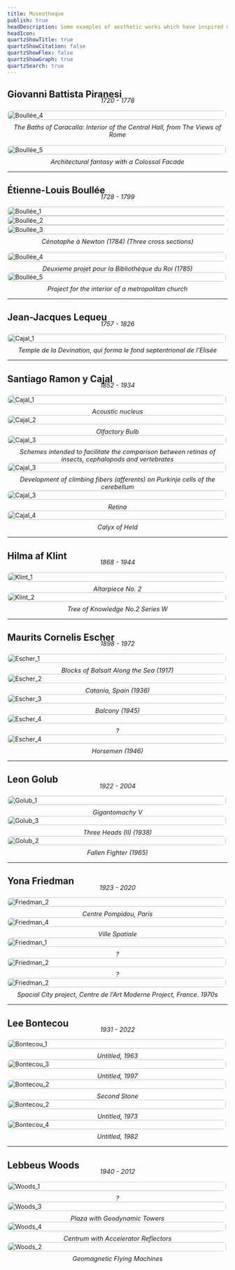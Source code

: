 ```yaml
---
title: Museotheque
publish: true
headDescription: Some examples of aesthetic works which have inspired me.
headIcon:
quartzShowTitle: true
quartzShowCitation: false
quartzShowFlex: false
quartzShowGraph: true
quartzSearch: true
---
```


<style>

.center{
    h2 {
      text-align: center !important;
      justify-content: center !important;
      transform: translateX(1.25rem);
      font-weight: 200;
      font-size: 1.25rem;
      padding-bottom: 1rem;
      font-family: 'GeistMono';
    }
  }

.text-box {
  display: flex;
  flex-direction: column;
  gap: 0.5rem;
  padding: 0rem;
  border: 0px solid var(--dark);
  background-color: var(--light);
  > .gallery-img {
    width: calc(100% - 2px);
  }
}

.text-box p {
  margin: 0;
  text-align: center;
  font-size: 0.9rem;
  color: var(--dark);
  font-style: italic;
}

.gallery-img {
  width: 100%;
  height: auto;  // Changed from 100% to auto
  margin: 0;
  border: 1px solid var(--dark);
  border-radius: 10px;
  object-fit: cover;
}
</style>

## Giovanni Battista Piranesi

<p style="text-align: center; font-size: 0.9rem; color: var(--dark); font-style: italic; margin-top: -1.5rem;">1720 - 1778</p>

<div class="gallery1" style="margin-bottom: 1rem;">
    <div class="text-box">
    <img
     src="https://arweave.net/MALjimE4g6_dO_DOWwbA_LOPOCNQkjI2v2aL3oYuG3w"
    class="gallery-img"
    alt="Boullée_4"
    />
    <p>The Baths of Caracalla: Interior of the Central Hall, from The Views of Rome</p>
    </div>
</div>

<div class="gallery2">
    <div class="text-box">
    <img
     src="https://arweave.net/vBh_-rAAkUmfGUU-SvlHJ-LY0ay7pgPStNK1cH6hQ5w"
    class="gallery-img"
    alt="Boullée_5"
    />
    <p>Architectural fantasy with a Colossal Facade</p>
    </div>
</div>

---

## Étienne-Louis Boullée

<p style="text-align: center; font-size: 0.9rem; color: var(--dark); font-style: italic; margin-top: -1.5rem;">1728 - 1799</p>

<div class="gallery1" style="margin-bottom: 1rem;">
    <div class="text-box">
    <div class="gallery3">
    <img
     src="https://arweave.net/pK2TLr4rQ1RS9n_VtTEbwKqpMtU6T0NVtYBaYSDx-cA"
    class="gallery-img"
    alt="Boullée_1"
    />
    <img
     src="https://arweave.net/RmLuXuYyBPjLm9TR4JBIOElUWg64KKwkx7hOWFMUfEk"
    class="gallery-img"
    alt="Boullée_2"
    />
    <img
     src="https://arweave.net/RI2dB4CvpDq5ovtCXvXEEmZoFjeo1Xm3RBFMG4RQE0U"
    class="gallery-img"
    alt="Boullée_3"
    />
    </div>
    <p>Cénotaphe à Newton (1784) (Three cross sections)</p>
    </div>
</div>

<div class="gallery2">
    <div class="text-box">
    <img
     src="https://arweave.net/_ypE5xrwYzXHIPU1oKU27cN6wmjdeN5ALHAaS9iiync"
    class="gallery-img"
    alt="Boullée_4"
    />
    <p>Deuxieme projet pour la Bibliothèque du Roi (1785)</p>
    </div>
    <div class="text-box">
    <img
     src="https://arweave.net/D4XAFP1LBKEipGrQ5AAwhM53sZFODcnQjdnjdavhHww"
    class="gallery-img"
    alt="Boullée_5"
    />
    <p>Project for the interior of a metropolitan church</p>
    </div>
</div>

---

## Jean-Jacques Lequeu

<p style="text-align: center; font-size: 0.9rem; color: var(--dark); font-style: italic; margin-top: -1.5rem;">1757 - 1826</p>

<div class="gallery1">
    <div class="text-box" style="overflow: visible;">
    <img
     src="https://arweave.net/wnrFvhDJgegQvb8MaEm42AdbZkihNbZzucxudN0qQpk"
    class="gallery-img"
    alt="Cajal_1"
    />
    <p>Temple de la Devination, qui forma le fond septentrional de l'Elisée</p>
</div>

---

## Santiago Ramon y Cajal

<p style="text-align: center; font-size: 0.9rem; color: var(--dark); font-style: italic; margin-top: -1.5rem;">1852 - 1934</p>

<div class="gallery3">
    <div class="text-box">
    <img
     src="https://history.nih.gov/download/attachments/1016727/3671.jpg?version=1&modificationDate=1677779810270&api=v2"
    class="gallery-img"
    alt="Cajal_1"
    />
    <p>Acoustic nucleus</p>
     </div>
     <div class="text-box">
    <img
    src="https://history.nih.gov/download/attachments/1016727/3706.jpg?version=1&modificationDate=1552363288348&api=v2"
    class="gallery-img"
    alt="Cajal_2"
    />
    <p>Olfactory Bulb</p>
     </div>
         <div class="text-box">
    <img
    src="https://history.nih.gov/download/attachments/1016727/11315.jpg?version=1&modificationDate=1680642410922&api=v2"
    class="gallery-img"
    alt="Cajal_3"
    />
    <p>Schemes intended to facilitate the comparison between retinas of insects, cephalopods and vertebrates</p>
    </div>
</div>

<div class="gallery2">
    <div class="text-box">
    <img
    src="https://history.nih.gov/download/attachments/1016727/3034.jpg?version=1&modificationDate=1680641413973&api=v2"
    class="gallery-img"
    alt="Cajal_3"
    />
    <p>Development of climbing fibers (afferents) on Purkinje cells of the cerebellum</p>
    </div>
    <div class="text-box">
    <img
    src="https://history.nih.gov/download/attachments/1016727/3754.jpg?version=1&modificationDate=1677780461125&api=v2"
    class="gallery-img"
    alt="Cajal_3"
    />
    <p>Retina</p>
    </div>
</div>

<div class="gallery1">
         <div class="text-box">
    <img
    src="https://history.nih.gov/download/attachments/1016727/3676%20Hi%20Res.jpg?version=1&modificationDate=1552363300467&api=v2"
    class="gallery-img"
    alt="Cajal_4"
    />
    <p>Calyx of Held</p>
    </div>
</div>

---

## Hilma af Klint

<p style="text-align: center; font-size: 0.9rem; color: var(--dark); font-style: italic; margin-top: -1.5rem;">1868 - 1944</p>

<div class="gallery2">
    <div class="text-box">
    <img
     src="https://uploads0.wikiart.org/00506/images/hilma-af-klint/hilma-af-klint-altarpiece-no-2-13916.jpg!Large.jpg"
    class="gallery-img"
    alt="Klint_1"
    />
    <p>Altarpiece No. 2</p>
    </div>
    <div class="text-box">
    <img
     src="https://uploads3.wikiart.org/images/hilma-af-klint/untitled.jpg!Large.jpg"
    class="gallery-img"
    alt="Klint_2"
    />
    <p>Tree of Knowledge No.2 Series W</p>
    </div>
</div>

---

## Maurits Cornelis Escher

<p style="text-align: center; font-size: 0.9rem; color: var(--dark); font-style: italic; margin-top: -1.5rem;">1898 - 1972</p>

<div class="gallery2">
    <div class="text-box">
    <img
     src="https://uploads0.wikiart.org/images/m-c-escher/not_detected_204646.jpg"
    class="gallery-img"
    alt="Escher_1"
    />
    <p>Blocks of Balsalt Along the Sea (1917)</p>
    </div>
    <div class="text-box">
    <img
     src="https://arweave.net/kOVLyPyuqefU6rKwTZVh6CBW5UcYJMXAu1SpITaJF2M"
    class="gallery-img"
    alt="Escher_2"
    />
    <p>Catania, Spain (1936)</p>
    </div>
    <div class="text-box">
    <img
     src="https://arweave.net/pVYZtd2Dkp7BdQLFWb1B7AwEq4QAr7jyWX9z3K63wMs"
    class="gallery-img"
    alt="Escher_3"
    />
    <p>Balcony (1945)</p>
    </div>
    <div class="text-box">
    <img
     src="https://arweave.net/0yPG-JUvjTiTh-9rUw8mRg7G34p1vJpJU-CVVApmFF8"
    class="gallery-img"
    alt="Escher_4"
    />
    <p>?</p>
    </div>
</div>

<div class="gallery1">
    <div class="text-box">
    <img
     src="https://uploads8.wikiart.org/images/m-c-escher/horsemen.jpg!Large.jpg"
    class="gallery-img"
    alt="Escher_4"
    />
    <p>Horsemen (1946)</p>
    </div>
</div>

---

## Leon Golub

<p style="text-align: center; font-size: 0.9rem; color: var(--dark); font-style: italic; margin-top: -1.5rem;">1922 - 2004</p>

<div class="gallery1">
    <div class="text-box">
    <img
     src="https://arweave.net/YvTx6c5YaEQFZOVxPi5eiBr8tlrdZmN0CIBadf7QdAQ"
    class="gallery-img"
    alt="Golub_1"
    />
    <p>Gigantomachy V</p>
    </div>
</div>

<div class="gallery2">
    <div class="text-box">
    <img
     src="https://arweave.net/Fs5YxVTSy2c0110RW-VF6owiG42G4nJ4fejFQo9R4s0"
    class="gallery-img"
    alt="Golub_3"
    />
    <p>Three Heads (II) (1938)</p>
    </div>
    <div class="text-box">
    <img
     src="https://i.pinimg.com/originals/ba/16/cf/ba16cf132a39abab450b1bce1553cffd.jpg"
    class="gallery-img"
    alt="Golub_2"
    />
    <p>Fallen Fighter (1965)</p>
    </div>
</div>

---

## Yona Friedman

<p style="text-align: center; font-size: 0.9rem; color: var(--dark); font-style: italic; margin-top: -1.5rem;">1923 - 2020</p>

<div class="gallery2">
    <div class="text-box">
    <img
     src="https://arweave.net/S0VlKvYLL19oWpWrz_aRIsMz-2pZFm1dJebUPf88Fto"
    class="gallery-img"
    alt="Friedman_2"
    />
    <p>Centre Pompidou, Paris</p>
    </div>
    <div class="text-box">
    <img
     src="https://arweave.net/Z0vWFtpuUmMjsgJ_YPb1q0beuLFSi5lKyyapV92vBmg"
    class="gallery-img"
    alt="Friedman_4"
    />
    <p>Ville Spatiale</p>
    </div>
    <div class="text-box">
    <img
     src="https://arweave.net/HHGpbsCKouFGY9tVvS9EZXeWfrtNbHKq55PeInRQVV8"
    class="gallery-img"
    alt="Friedman_1"
    />
    <p>?</p>
    </div>
    <div class="text-box">
    <img
     src="https://arweave.net/ivizhXip5X2_aQg3F09ad1n9Y1-U2HhTVWqoAwtnJXQ"
    class="gallery-img"
    alt="Friedman_2"
    />
    <p>?</p>
    </div>
</div>

<div class="gallery1">
    <div class="text-box">
    <img
     src="https://www.moma.org/media/W1siZiIsIjQ4NDY5OSJdLFsicCIsImNvbnZlcnQiLCItcXVhbGl0eSA5MCAtcmVzaXplIDIwMDB4MjAwMFx1MDAzZSJdXQ.jpg?sha=ead376a2574269f4"
    class="gallery-img"
    alt="Friedman_2"
    />
    <p>Spacial City project, Centre de l'Art Moderne Project, France. 1970s</p>
    </div>
</div>

---

## Lee Bontecou

<p style="text-align: center; font-size: 0.9rem; color: var(--dark); font-style: italic; margin-top: -1.5rem;">1931 - 2022</p>

<div class="gallery2">
    <div class="text-box">
    <img
     src="https://arweave.net/aDVSuRwR95QOziCn25ZHFZNU5Zm8AwkbgzMYQ95SVfU"
    class="gallery-img"
    alt="Bontecou_1"
    />
    <p>Untitled, 1963</p>
    </div>
    <div class="text-box">
    <img
     src="https://arweave.net/xaUB1knqusFiDVwzg1N2PwwhmrhB61bwEcu9PHdwhS8"
    class="gallery-img"
    alt="Bontecou_3"
    />
    <p>Untitled, 1997</p>
    </div>
    <div class="text-box">
    <img
     src="https://arweave.net/43mEcrMvvCqiMFpJ4Q8E7eMgEmxjP6w3IsDH3AYA7M0"
    class="gallery-img"
    alt="Bontecou_2"
    />
    <p>Second Stone</p>
    </div>
    <div class="text-box">
    <img
     src="https://josephklevenefineartltd.com/artists/lee-bontecou/lee-bontecou.jpg"
    class="gallery-img"
    alt="Bontecou_2"
    />
    <p>Untitled, 1973</p>
    </div>
</div>

<div class="gallery1">
    <div class="text-box">
    <img
     src="https://artmuseum.princeton.edu/files/non-collections/56_bontecou_untitled_1982_web.gif"
    class="gallery-img"
    alt="Bontecou_4"
    />
    <p>Untitled, 1982</p>
    </div>
</div>

---

## Lebbeus Woods

<p style="text-align: center; font-size: 0.9rem; color: var(--dark); font-style: italic; margin-top: -1.5rem;">1940 - 2012</p>

<div class="gallery1">
    <div class="text-box">
    <img
     src="https://arweave.net/FLp8JdHBM9N8su0BxdY_v2Yqw5h5oupwM7nT03_HTuw"
    class="gallery-img"
    alt="Woods_1"
    />
    <p>?</p>
    </div>
</div>

<div class="gallery2">
    <div class="text-box">
    <img
     src="https://arweave.net/4Xo2ygMQ2Vne6CGngqBHGk-iS0YGOCsC6CHHzLwVLZs"
    class="gallery-img"
    alt="Woods_3"
    />
    <p>Plaza with Geodynamic Towers</p>
    </div>
    <div class="text-box">
    <img
     src="https://arweave.net/j2AEMjA3LhMzG3PzTmM6FObT8SJbxsxpqpPoesUOs6k"
    class="gallery-img"
    alt="Woods_4"
    />
    <p>Centrum with Accelerator Reflectors</p>
    </div>
</div>

<div class="gallery1">
    <div class="text-box">
    <img
     src="https://arweave.net/-iXNEDmGy66PxCdqXHxSoI4Vhf4c1rhprWCdI0W4wpw"
    class="gallery-img"
    alt="Woods_2"
    />
    <p>Geomagnetic Flying Machines</p>
    </div>
</div>
